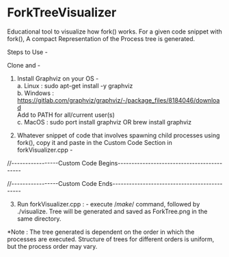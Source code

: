# ForkTreeVisualizer
Educational tool to visualize how fork() works. For a given code snippet with fork(), A compact Representation of
the Process tree is generated.

Steps to Use - 

Clone and -
1. Install Graphviz on your OS -  
	a. Linux  : sudo apt-get install -y graphviz  
	b. Windows : https://gitlab.com/graphviz/graphviz/-/package_files/8184046/download  
				 Add to PATH for all/current user(s)  
	c. MacOS   : sudo port install graphviz OR brew install graphviz  

2. Whatever snippet of code that involves spawning child processes using fork(), copy it and paste in
   the Custom Code Section in forkVisualizer.cpp - 

//-----------------Custom Code Begins-------------------------------------------
  
  
  
  
  
//-----------------Custom Code Ends---------------------------------------------

3. Run forkVisualizer.cpp : - execute /*make*/ command, followed by ./visualize. Tree will be generated and saved as ForkTree.png in the same directory.

*Note : The tree generated is dependent on the order in which the processes are executed. Structure of trees for different orders is 
uniform, but the process order may vary.
